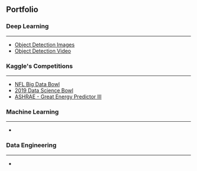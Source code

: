 ## Portfolio



### Deep Learning
---

- [Object Detection Images](https://github.com/RodrigoLima82/ComputerVision/blob/master/Videos/Object_detection_images.mp4)
- [Object Detection Video](https://github.com/RodrigoLima82/ComputerVision/blob/master/Videos/Object_detection_video.mp4)



### Kaggle's Competitions
---

- [NFL Big Data Bowl](https://www.kaggle.com/c/nfl-big-data-bowl-2020)
- [2019 Data Science Bowl](https://www.kaggle.com/c/data-science-bowl-2019)
- [ASHRAE - Great Energy Predictor III](https://www.kaggle.com/c/ashrae-energy-prediction)


### Machine Learning
---

- 


### Data Engineering
---
- 

